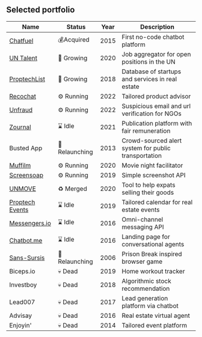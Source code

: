 ## Selected portfolio

| Name  | Status |  Year | Description |
| ----- | ------ | ------ | ------ |
| [Chatfuel](https://chatfuel.com)  | 💰Acquired | 2015 | First no-code chatbot platform |
| [UN Talent](https://untalent.org)  | 🚀 Growing | 2020 | Job aggregator for open positions in the UN |
| [ProptechList](https://proptechlist.com)  | 🚀 Growing | 2018 | Database of startups and services in real estate |
| [Recochat](https://recochat.com)  | ⚙️ Running | 2022 | Tailored product advisor |
| [Unfraud](https://unfraud.org)  | ⚙️ Running | 2022 | Suspicious email and url verification for NGOs |
| [Zournal](https://zournal.ch) | ⌛️ Idle | 2021 | Publication platform with fair remuneration |
| Busted App  | 🌱 Relaunching | 2013 | Crowd-sourced alert system for public transportation |
| [Muffilm](https://muffilm.com)  | ⚙️ Running | 2020 | Movie night facilitator |
| [Screensoap](https://screensoap.com)  | ⚙️ Running | 2019 | Simple screenshot API |
| [UNMOVE](https://unmove.org)  | ♻️ Merged | 2020 | Tool to help expats selling their goods |
| [Proptech Events](https://proptechevents.com)  | ⌛️ Idle  | 2019 | Tailored calendar for real estate events |
| [Messengers.io](https://messengers.io)  | ⌛️ Idle | 2016 | Omni-channel messaging API |
| [Chatbot.me](https://chatbot.me)  | ⌛️ Idle | 2016 | Landing page for conversational agents |
| [Sans-Sursis](https://sans-sursis.com)  | 🌱 Relaunching | 2006 | Prison Break inspired browser game |
| Biceps.io  | 💀 Dead  | 2019 | Home workout tracker |
| Investboy | 💀 Dead | 2018 | Algorithmic stock recommendation |
| Lead007 | 💀 Dead | 2017 | Lead generation platform via chatbot |
| Advisay | 💀 Dead | 2016 | Real estate virtual agent |
| Enjoyin' | 💀 Dead | 2014 | Tailored event platform |


<!--
Sport: Tchoukr, Tchoukball Manager, Tchoukball World, Tchoukball.club, Tchoukball.equipment, AGTB,
The Code, Gambling Hunter, Coups de Coeurs, The Wardrobe Bank, Soca Club, Hip Hop Minister, Li.gy
To be continued
-->
